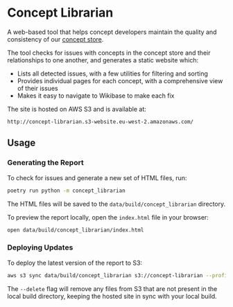 # Concept Librarian

A web-based tool that helps concept developers maintain the quality and consistency of our [concept store](https://climatepolicyradar.wikibase.cloud).

The tool checks for issues with concepts in the concept store and their relationships to one another, and generates a static website which:

- Lists all detected issues, with a few utilities for filtering and sorting
- Provides individual pages for each concept, with a comprehensive view of their issues
- Makes it easy to navigate to Wikibase to make each fix

The site is hosted on AWS S3 and is available at:

```
http://concept-librarian.s3-website.eu-west-2.amazonaws.com/
```

## Usage

### Generating the Report

To check for issues and generate a new set of HTML files, run:

```bash
poetry run python -m concept_librarian
```

The HTML files will be saved to the `data/build/concept_librarian` directory.

To preview the report locally, open the `index.html` file in your browser:

```bash
open data/build/concept_librarian/index.html
```

### Deploying Updates

To deploy the latest version of the report to S3:

```bash
aws s3 sync data/build/concept_librarian s3://concept-librarian --profile=labs --delete
```

The `--delete` flag will remove any files from S3 that are not present in the local build directory, keeping the hosted site in sync with your local build.
